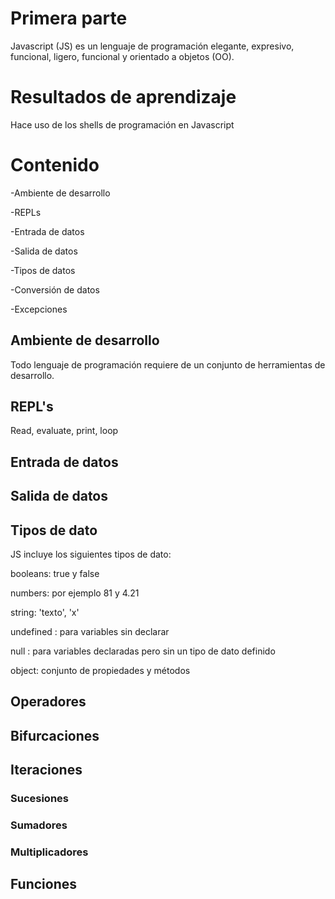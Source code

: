 # Primera parte
Javascript (JS) es un lenguaje de programación elegante, expresivo, funcional, ligero, funcional y orientado a objetos (OO).

# Resultados de aprendizaje
Hace uso de los shells de programación en Javascript

# Contenido

-Ambiente de desarrollo

-REPLs

-Entrada de datos

-Salida de datos

-Tipos de datos

-Conversión de datos

-Excepciones


## Ambiente de desarrollo
Todo lenguaje de programación requiere de un conjunto de herramientas de desarrollo.

## REPL's
Read, evaluate, print, loop


## Entrada de datos

## Salida de datos

## Tipos de dato
JS incluye los siguientes tipos de dato:

booleans: true y false

numbers: por ejemplo 81 y 4.21

string: 'texto', 'x'

undefined : para variables sin declarar

null : para variables declaradas pero sin un tipo de dato definido

object: conjunto de propiedades y métodos

## Operadores

## Bifurcaciones

## Iteraciones
### Sucesiones
### Sumadores
### Multiplicadores

## Funciones

